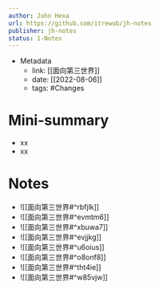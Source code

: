 ```yaml
---
author: John Hexa
url: https://github.com/itrewub/jh-notes
publisher: jh-notes
status: 1-Notes
---
```

- Metadata
	- link: [[面向第三世界]]
	- date: [[2022-08-06]]
	- tags: #Changes
# Mini-summary
- xx
- xx
# Notes
- ![[面向第三世界#^rbfjlk]]
- ![[面向第三世界#^evmtm6]]
- ![[面向第三世界#^xbuwa7]]
- ![[面向第三世界#^evjjkg]]
- ![[面向第三世界#^u6oius]]
- ![[面向第三世界#^o8onf8]]
- ![[面向第三世界#^tht4ie]]
- ![[面向第三世界#^w85vjw]]